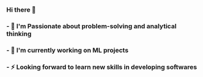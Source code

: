 ### Hi there 👋
### - 🔭 I'm Passionate about problem-solving and analytical thinking
### - 🌱 I'm currently working on ML projects
### - ⚡ Looking forward to learn new skills in developing softwares


